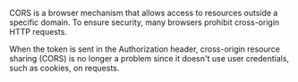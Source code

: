 
CORS is a browser mechanism that allows access to resources outside a specific domain. To ensure security, many browsers prohibit cross-origin HTTP requests. 

When the token is sent in the Authorization header, cross-origin resource sharing (CORS) is no longer a problem since it doesn't use user credentials, such as cookies, on requests.